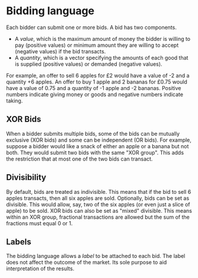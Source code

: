 # Bidding language
Each bidder can submit one or more bids.  A bid has two components.
- A _value_, which is the maximum amount of money the bidder is willing to 
pay (positive values) or minimum amount they are willing to accept (negative values) if the bid transacts.
- A _quantity_, which is a vector specifying the amounts of each good that 
is supplied (positive values) or demanded (negative values).
  
For example, an offer to sell 6 apples for £2 would have a value of -2 and a quantity 
+6 apples.  An offer to buy 1 apple and 2 bananas for £0.75 would have a value of 0.75 and 
a quantity of -1 apple and -2 bananas.  Positive numbers indicate giving money or goods and 
negative numbers indicate taking.

## XOR Bids
When a bidder submits multiple bids, some of the bids can be mutually exclusive (XOR bids) 
and some can be independent (OR bids).  For example, suppose a bidder would like a 
snack of either an apple or a banana but not both.  They would submit two bids with the same
 "XOR group".  This adds the restriction that at most one of the two bids can transact. 

## Divisibility
By default, bids are treated as indivisible.  This means that if the bid to sell 6 apples 
transacts, then all six apples are sold.  Optionally, bids can be 
set as divisible.  This would allow, say, two of the six apples (or even just a slice of 
apple) to be sold. XOR bids can also be set as "mixed" divisible. This means within an XOR group, 
fractional transactions are allowed but the sum of the fractions must equal 0 or 1. 



##  Labels
The bidding language allows a _label_ to be attached to each bid.  The label does not 
affect the outcome of the market.  Its sole purpose to aid interpretation of the results.